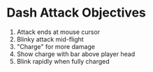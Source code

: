 # Dash Attack Objectives
1. Attack ends at mouse cursor
2. Blinky attack mid-flight
3. "Charge" for more damage
4. Show charge with bar above player head
5. Blink rapidly when fully charged
